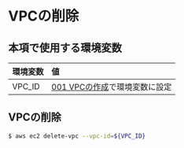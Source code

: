 # VPCの削除

## 本項で使用する環境変数

|環境変数|値|
|:--|:--|
|VPC_ID|[001 VPCの作成](/vpc/001_create_vpc.md)で環境変数に設定|

## VPCの削除

```bash
$ aws ec2 delete-vpc --vpc-id=${VPC_ID} 
```

